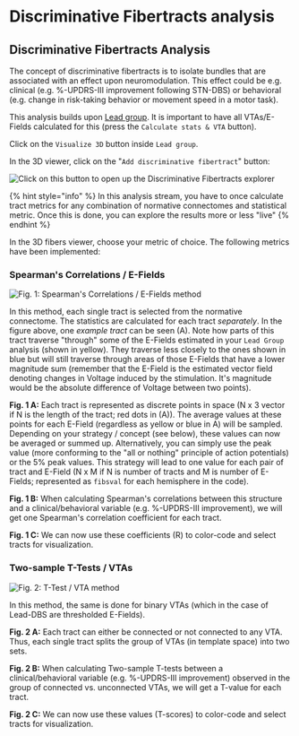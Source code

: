 # Discriminative Fibertracts analysis

## Discriminative Fibertracts Analysis

The concept of discriminative fibertracts is to isolate bundles that are associated with an effect upon neuromodulation. This effect could be e.g. clinical (e.g. %-UPDRS-III improvement following STN-DBS) or behavioral (e.g. change in risk-taking behavior or movement speed in a motor task).

This analysis builds upon [Lead group](../../../lead-group/group\_analyses\_with\_lead-dbs.md). It is important to have all VTAs/E-Fields calculated for this (press the `Calculate stats & VTA` button).

Click on the `Visualize 3D` button inside `Lead group`.

In the 3D viewer, click on the "`Add discriminative fibertract`" button:

![Click on this button to open up the Discriminative Fibertracts explorer](../../../.gitbook/assets/discfiber\_add.png)

{% hint style="info" %}
In this analysis stream, you have to once calculate tract metrics for any combination of normative connectomes and statistical metric. Once this is done, you can explore the results more or less "live"
{% endhint %}

In the 3D fibers viewer, choose your metric of choice. The following metrics have been implemented:

### Spearman's Correlations / E-Fields

![Fig. 1: Spearman's Correlations / E-Fields method](../../../.gitbook/assets/figure2\_efields.png)

In this method, each single tract is selected from the normative connectome. The statistics are calculated for each tract _separately_. In the figure above, one _example tract_ can be seen (A). Note how parts of this tract traverse "through" some of the E-Fields estimated in your `Lead Group` analysis (shown in yellow). They traverse less closely to the ones shown in blue but will still traverse through areas of those E-Fields that have a lower magnitude sum (remember that the E-Field is the estimated vector field denoting changes in Voltage induced by the stimulation. It's magnitude would be the absolute difference of Voltage between two points).

**Fig. 1 A:** Each tract is represented as discrete points in space (N x 3 vector if N is the length of the tract; red dots in (A)). The average values at these points for each E-Field (regardless as yellow or blue in A) will be sampled. Depending on your strategy / concept (see below), these values can now be averaged or summed up. Alternatively, you can simply use the peak value (more conforming to the "all or nothing" principle of action potentials) or the 5% peak values. This strategy will lead to one value for each pair of tract and E-Field (N x M if N is number of tracts and M is number of E-Fields; represented as `fibsval` for each hemisphere in the code).

**Fig. 1 B:** When calculating Spearman's correlations between this structure and a clinical/behavioral variable (e.g. %-UPDRS-III improvement), we will get one Spearman's correlation coefficient for each tract.

**Fig. 1 C:** We can now use these coefficients (R) to color-code and select tracts for visualization.

### Two-sample T-Tests / VTAs

![Fig. 2: T-Test / VTA method](../../../.gitbook/assets/figure2\_vta.png)

In this method, the same is done for binary VTAs (which in the case of Lead-DBS are thresholded E-Fields).

**Fig. 2 A:** Each tract can either be connected or not connected to any VTA. Thus, each single tract splits the group of VTAs (in template space) into two sets.

**Fig. 2 B:** When calculating Two-sample T-tests between a clinical/behavioral variable (e.g. %-UPDRS-III improvement) observed in the group of connected vs. unconnected VTAs, we will get a T-value for each tract.

**Fig. 2 C:** We can now use these values (T-scores) to color-code and select tracts for visualization.
